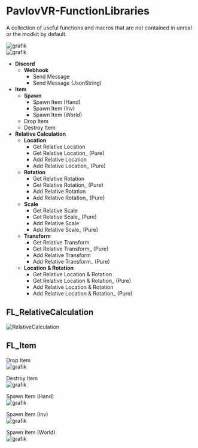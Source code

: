 # PavlovVR-FunctionLibraries
A collection of useful functions and macros that are not contained in unreal or the modkit by default.


![grafik](https://github.com/DarkAt26/PavlovVR-Function-Macro-Libraries/assets/84019236/bc6289b9-386e-4ded-8c92-b6a5bae24e80)<br>
![grafik](https://github.com/DarkAt26/PavlovVR-Function-Macro-Libraries/assets/84019236/43bae1a4-8dab-4a33-b960-b1da23560429)


- **Discord**
  - **Webhook**
    - Send Message
    - Send Message (JsonString)
- **Item**
  - **Spawn**
    - Spawn Item (Hand)
    - Spawn Item (Inv)
    - Spawn Item (World)
  - Drop Item
  - Destroy Item
- **Relative Calculation**
  - **Location**
    - Get Relative Location
    - Get Relative Location_ (Pure)
    - Add Relative Location
    - Add Relative Location_ (Pure)
  - **Rotation**
    - Get Relative Rotation
    - Get Relative Rotation_ (Pure)
    - Add Relative Rotation
    - Add Relative Rotation_ (Pure)
  - **Scale**
    - Get Relative Scale
    - Get Relative Scale_ (Pure)
    - Add Relative Scale
    - Add Relative Scale_ (Pure)
  - **Transform**
    - Get Relative Transform
    - Get Relative Transform_ (Pure)
    - Add Relative Transform
    - Add Relative Transform_ (Pure)
  - **Location & Rotation**
    - Get Relative Location & Rotation
    - Get Relative Location & Rotation_ (Pure)
    - Add Relative Location & Rotation
    - Add Relative Location & Rotation_ (Pure)























## FL_RelativeCalculation
![RelativeCalculation](https://github.com/DarkAt26/PavlovVR-FunctionLibraries/assets/84019236/540aa11f-c346-4121-a141-d12bc9733778)



## FL_Item
Drop Item
<br>![grafik](https://github.com/DarkAt26/PavlovVR-Function-Macro-Libraries/assets/84019236/33d7b8e1-3248-42ce-a7f9-69c087b36426)

Destroy Item
<br>![grafik](https://github.com/DarkAt26/PavlovVR-Function-Macro-Libraries/assets/84019236/afa6bafb-4fb5-45b6-8761-2ba97f0aa18d)

Spawn Item (Hand)
<br>![grafik](https://github.com/DarkAt26/PavlovVR-Function-Macro-Libraries/assets/84019236/5e90393c-395b-4535-a476-1cc858d79380)

Spawn Item (Inv)
<br>![grafik](https://github.com/DarkAt26/PavlovVR-Function-Macro-Libraries/assets/84019236/62e04c20-902e-4957-a197-2f0f5aee0322)

Spawn Item (World)
<br>![grafik](https://github.com/DarkAt26/PavlovVR-Function-Macro-Libraries/assets/84019236/6f72a8f5-f472-4219-96ae-f901707a345e)
